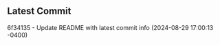 
## Latest Commit
6f34135 - Update README with latest commit info (2024-08-29 17:00:13 -0400) <Yunxi-Zhou>
